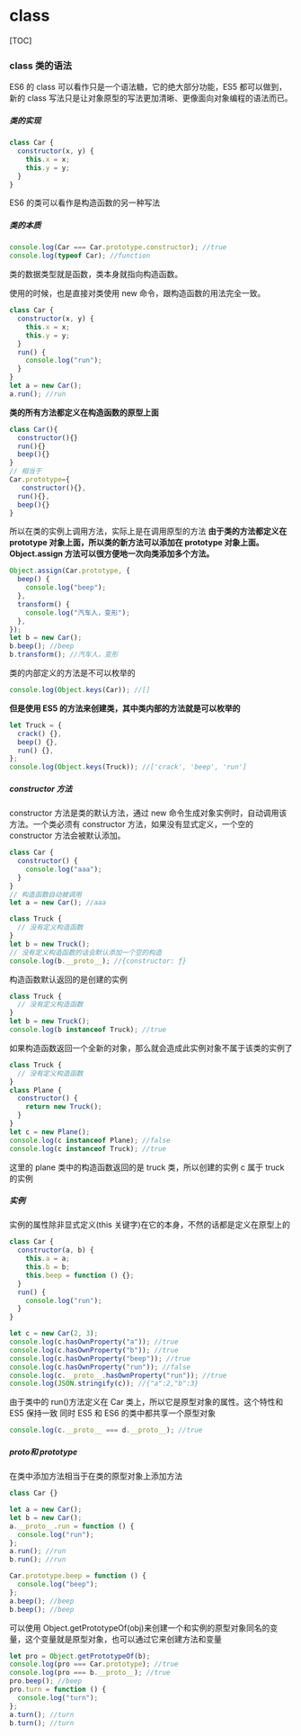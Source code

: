 # class

[TOC]

### class 类的语法

ES6 的 class 可以看作只是一个语法糖，它的绝大部分功能，ES5 都可以做到，新的 class 写法只是让对象原型的写法更加清晰、更像面向对象编程的语法而已。

##### 类的实现

```js
class Car {
  constructor(x, y) {
    this.x = x;
    this.y = y;
  }
}
```

ES6 的类可以看作是构造函数的另一种写法

##### 类的本质

```js
console.log(Car === Car.prototype.constructor); //true
console.log(typeof Car); //function
```

类的数据类型就是函数，类本身就指向构造函数。

使用的时候，也是直接对类使用 new 命令，跟构造函数的用法完全一致。

```js
class Car {
  constructor(x, y) {
    this.x = x;
    this.y = y;
  }
  run() {
    console.log("run");
  }
}
let a = new Car();
a.run(); //run
```

**类的所有方法都定义在构造函数的原型上面**

```js
class Car(){
  constructor(){}
  run(){}
  beep(){}
}
// 相当于
Car.prototype={
   constructor(){},
  run(){},
  beep(){}
}
```

所以在类的实例上调用方法，实际上是在调用原型的方法
**由于类的方法都定义在 prototype 对象上面，所以类的新方法可以添加在 prototype 对象上面。 Object.assign 方法可以很方便地一次向类添加多个方法。**

```js
Object.assign(Car.prototype, {
  beep() {
    console.log("beep");
  },
  transform() {
    console.log("汽车人，变形");
  },
});
let b = new Car();
b.beep(); //beep
b.transform(); //汽车人，变形
```

类的内部定义的方法是不可以枚举的

```js
console.log(Object.keys(Car)); //[]
```

**但是使用 ES5 的方法来创建类，其中类内部的方法就是可以枚举的**

```js
let Truck = {
  crack() {},
  beep() {},
  run() {},
};
console.log(Object.keys(Truck)); //['crack', 'beep', 'run']
```

##### constructor 方法

constructor 方法是类的默认方法，通过 new 命令生成对象实例时，自动调用该方法。一个类必须有 constructor 方法，如果没有显式定义，一个空的 constructor 方法会被默认添加。

```js
class Car {
  constructor() {
    console.log("aaa");
  }
}
// 构造函数自动被调用
let a = new Car(); //aaa

class Truck {
  // 没有定义构造函数
}
let b = new Truck();
// 没有定义构造函数的话会默认添加一个空的构造
console.log(b.__proto__); //{constructor: ƒ}
```

构造函数默认返回的是创建的实例

```js
class Truck {
  // 没有定义构造函数
}
let b = new Truck();
console.log(b instanceof Truck); //true
```

如果构造函数返回一个全新的对象，那么就会造成此实例对象不属于该类的实例了

```js
class Truck {
  // 没有定义构造函数
}
class Plane {
  constructor() {
    return new Truck();
  }
}
let c = new Plane();
console.log(c instanceof Plane); //false
console.log(c instanceof Truck); //true
```

这里的 plane 类中的构造函数返回的是 truck 类，所以创建的实例 c 属于 truck 的实例

##### 实例

实例的属性除非显式定义(this 关键字)在它的本身，不然的话都是定义在原型上的

```js
class Car {
  constructor(a, b) {
    this.a = a;
    this.b = b;
    this.beep = function () {};
  }
  run() {
    console.log("run");
  }
}

let c = new Car(2, 3);
console.log(c.hasOwnProperty("a")); //true
console.log(c.hasOwnProperty("b")); //true
console.log(c.hasOwnProperty("beep")); //true
console.log(c.hasOwnProperty("run")); //false
console.log(c.__proto__.hasOwnProperty("run")); //true
console.log(JSON.stringify(c)); //{"a":2,"b":3}
```

由于类中的 run()方法定义在 Car 类上，所以它是原型对象的属性。这个特性和 ES5 保持一致
同时 ES5 和 ES6 的类中都共享一个原型对象

```js
console.log(c.__proto__ === d.__proto__); //true
```

##### **proto**和 prototype

在类中添加方法相当于在类的原型对象上添加方法

```js
class Car {}

let a = new Car();
let b = new Car();
a.__proto__.run = function () {
  console.log("run");
};
a.run(); //run
b.run(); //run

Car.prototype.beep = function () {
  console.log("beep");
};
a.beep(); //beep
b.beep(); //beep
```

可以使用 Object.getPrototypeOf(obj)来创建一个和实例的原型对象同名的变量，这个变量就是原型对象，也可以通过它来创建方法和变量

```js
let pro = Object.getPrototypeOf(b);
console.log(pro === Car.prototype); //true
console.log(pro === b.__proto__); //true
pro.beep(); //beep
pro.turn = function () {
  console.log("turn");
};
a.turn(); //turn
b.turn(); //turn
```
